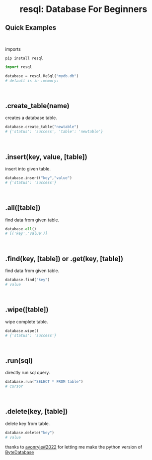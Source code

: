 # <p align="center"> resql: Database For Beginners </p>

## Quick Examples
<br>

imports

```
pip install resql
```



```python
import resql

database = resql.ReSql("mydb.db")
# default is in :memory:
```

<br>

## .create_table(name)

creates a database table.

```python
database.create_table("newtable")
# {'status': 'success', 'table': 'newtable'}
```

<br>


## .insert(key, value, [table])

insert into given table.

```python
database.insert("key","value")
# {'status': 'success'}
```

<br>


## .all([table])

find data from given table.

```py
database.all()
# [('key','value')]
```

<br>

## .find(key, [table]) or .get(key, [table])

find data from given table.

```py
database.find("key")
# value
```

<br>

## .wipe([table])

wipe complete table.


```py
database.wipe()
# {'status': 'success'}
```

<br>

## .run(sql)

directly run sql query.

```py
database.run("SELECT * FROM table")
# cursor
```

<br>

## .delete(key, [table])

delete key from table.

```py
database.delete("key")
# value
```


thanks to [avonryle#2022](https://github.com/avonryle) for letting me make the python version of [ByteDatabase](https://github.com/cloudteamdev/ByteDatabase)



